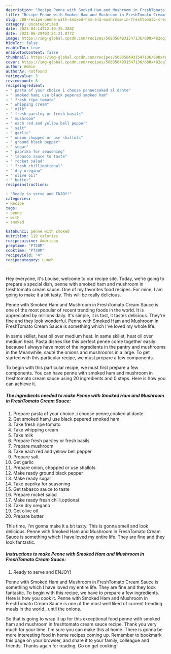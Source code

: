 ```yaml
---
description: "Recipe Penne with Smoked Ham and Mushroom in FreshTomato Cream Sauce the Delicious"
title: "Recipe Penne with Smoked Ham and Mushroom in FreshTomato Cream Sauce the Delicious"
slug: 308-recipe-penne-with-smoked-ham-and-mushroom-in-freshtomato-cream-sauce-the-delicious
category: Uncategorized
date: 2023-04-14T12:10:25.288Z
date: 2023-06-29T03:24:21.077Z
image: https://img-global.cpcdn.com/recipes/5083564931547136/680x482cq70/penne-with-smoked-ham-and-mushroom-in-freshtomato-cream-sauce-recipe-main-photo.jpg
hideToc: false
enableToc: true
enableTocContent: false
thumbnail: https://img-global.cpcdn.com/recipes/5083564931547136/680x482cq70/penne-with-smoked-ham-and-mushroom-in-freshtomato-cream-sauce-recipe-main-photo.jpg
cover: https://img-global.cpcdn.com/recipes/5083564931547136/680x482cq70/penne-with-smoked-ham-and-mushroom-in-freshtomato-cream-sauce-recipe-main-photo.jpg
author: Admin
authorAv: notfound
ratingvalue: 3
reviewcount: 8
recipeingredient:
- " pasta of your choice i choose pennecooked al dante"
- " smoked hami use black pepered smoked ham"
- " fresh ripe tomato"
- " whipping cream"
- " milk"
- " fresh parsley or fresh basils"
- " mushroom"
- " each red and yellow bell pepper"
- " salt"
- " garlic"
- " onion chopped or use shallots"
- " ground black pepper"
- " sugar"
- " paprika for seasoning"
- " tabasco sauce to taste"
- " rocket salad"
- " fresh chillioptional"
- " dry oregano"
- " olive oil"
- " butter"
recipeinstructions:

- "Ready to serve and ENJOY!"
categories:
- Recipe
tags:
- penne
- with
- smoked

katakunci: penne with smoked 
nutrition: 119 calories
recipecuisine: American
preptime: "PT20M"
cooktime: "PT30M"
recipeyield: "4"
recipecategory: Lunch

---
```



Hey everyone, it's Louise, welcome to our recipe site. Today, we're going to prepare a special dish, penne with smoked ham and mushroom in freshtomato cream sauce. One of my favorites food recipes. For mine, I am going to make it a bit tasty. This will be really delicious.

Penne with Smoked Ham and Mushroom in FreshTomato Cream Sauce is one of the most popular of recent trending foods in the world. It is appreciated by millions daily. It's simple, it is fast, it tastes delicious. They're fine and they look wonderful. Penne with Smoked Ham and Mushroom in FreshTomato Cream Sauce is something which I've loved my whole life.

In same skillet, heat oil over medium heat. In same skillet, heat oil over medium heat. Pasta dishes like this perfect penne come together easily because I always have most of the ingredients in the pantry and mushrooms in the Meanwhile, sauté the onions and mushrooms in a large. To get started with this particular recipe, we must prepare a few components.


To begin with this particular recipe, we must first prepare a few components. You can have penne with smoked ham and mushroom in freshtomato cream sauce using 20 ingredients and 0 steps. Here is how you can achieve it.

<!--inarticleads1-->

##### The ingredients needed to make Penne with Smoked Ham and Mushroom in FreshTomato Cream Sauce:

1. Prepare  pasta of your choice ,i choose penne,cooked al dante
1. Get  smoked ham,i use black pepered smoked ham
1. Take  fresh ripe tomato
1. Take  whipping cream
1. Take  milk
1. Prepare  fresh parsley or fresh basils
1. Prepare  mushroom
1. Take  each red and yellow bell pepper
1. Prepare  salt
1. Get  garlic
1. Prepare  onion, chopped or use shallots
1. Make ready  ground black pepper
1. Make ready  sugar
1. Take  paprika for seasoning
1. Get  tabasco sauce to taste
1. Prepare  rocket salad
1. Make ready  fresh chilli,optional
1. Take  dry oregano
1. Get  olive oil
1. Prepare  butter


This time, I&#39;m gonna make it a bit tasty. This is gonna smell and look delicious. Penne with Smoked Ham and Mushroom in FreshTomato Cream Sauce is something which I have loved my entire life. They are fine and they look fantastic. 

<!--inarticleads2-->

##### Instructions to make Penne with Smoked Ham and Mushroom in FreshTomato Cream Sauce:


1. Ready to serve and ENJOY!

Penne with Smoked Ham and Mushroom in FreshTomato Cream Sauce is something which I have loved my entire life. They are fine and they look fantastic. To begin with this recipe, we have to prepare a few ingredients. Here is how you cook it. Penne with Smoked Ham and Mushroom in FreshTomato Cream Sauce is one of the most well liked of current trending meals in the world.. until the onions. 

So that is going to wrap it up for this exceptional food penne with smoked ham and mushroom in freshtomato cream sauce recipe. Thank you very much for your time. I'm sure you can make this at home. There is gonna be more interesting food in home recipes coming up. Remember to bookmark this page on your browser, and share it to your family, colleague and friends. Thanks again for reading. Go on get cooking!
